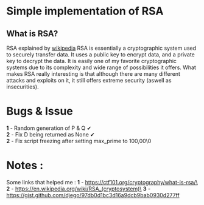 # Simple implementation of RSA 

## What is RSA?
RSA explained by [wikipedia](https://en.wikipedia.org/wiki/RSA_(cryptosystem))
RSA is essentially a cryptographic system used to securely transfer data. It uses a public key to encrypt data, and a private key to decrypt the data. It is easily one of my favorite cryptographic systems due to its complexity and wide range of possibilities it offers. What makes RSA really interesting is that although there are many different attacks and exploits on it, it still offers extreme security (aswell as insecurities).

# Bugs & Issue 
**1** - Random generation of P & Q ✔\
**2** - Fix D being returned as None ✔\
**2** - Fix script freezing after setting max_prime to 100,00\0


# Notes : 
Some links that helped me : 
**1** - https://ctf101.org/cryptography/what-is-rsa/\
**2** - https://en.wikipedia.org/wiki/RSA_(cryptosystem)\
**3** - https://gist.github.com/djego/97db0d1bc3d16a9dcb9bab0930d277ff
